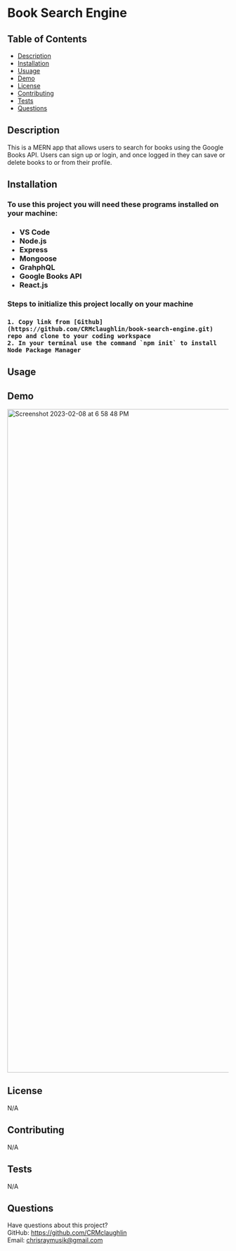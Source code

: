 # Book Search Engine 

## Table of Contents
  * [Description](#description)
  * [Installation](#installation)
  * [Usuage](#usage)
  * [Demo](#demo)
  * [License](#license)
  * [Contributing](#contributing)
  * [Tests](#tests)
  * [Questions](#questions)

  ## Description
  This is a MERN app that allows users to search for books using the Google Books API. Users can sign up or login, and once logged in they can save or delete books to or from their profile.
  
  ## Installation
  <h3> To use this project you will need these programs installed on your machine:<h3>
  
  * VS Code
  * Node.js
  * Express
  * Mongoose 
  * GrahphQL
  * Google Books API
  * React.js
  
  
  
  
  <h3> Steps to initialize this project locally on your machine <h3>
    
    1. Copy link from [Github](https://github.com/CRMclaughlin/book-search-engine.git) repo and clone to your coding workspace
    2. In your terminal use the command `npm init` to install Node Package Manager
  

  
## Usage 
  

  
## Demo

<img width="1507" alt="Screenshot 2023-02-08 at 6 58 48 PM" src="https://user-images.githubusercontent.com/111208223/217689119-4dd1120f-38dc-4e64-8f7a-b83497a86978.png">


## License
N/A
  
  
## Contributing

N/A
  
## Tests
N/A
  
## Questions
Have questions about this project?  
GitHub: https://github.com/CRMclaughlin  
Email: chrisraymusik@gmail.com
